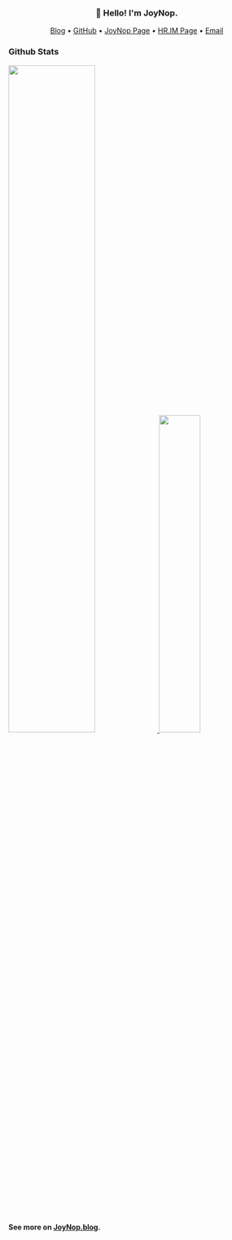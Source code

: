 <h3 align="center">👋 Hello! I'm JoyNop.</h3>

<p align="center">
  <a href="https://www.joynop.com">Blog</a> •
  <a href="https://github.com/joynop">GitHub</a> •
  <a href="https://joynop.xyz">JoyNop Page</a> •
  <a href="https://HR.IM">HR.IM Page</a> •
  <a href="mailto:MAIL@HR.IM">Email</a> 
<!--   <a href="https://gitee.com/">Gitee</a> • -->
<!--   <a href="https://t.me/">Telegram</a> -->
</p>

### Github Stats

<a href="https://github.com/joynop">
<img src="https://github-readme-stats.vercel.app/api?username=joynop&show_icons=true&layout=compact&count_private=true&hide_title=true&theme=default" style="width: 58%; max-width: 58%; min-width: 58%;"/>
<img src="https://github-readme-stats.vercel.app/api/top-langs/?username=joynop&layout=compact&count_private=true&theme=default" style="width: 40%; max-width: 40%; min-width: 40%;"/>
</a>

<!--  ### Blog Posts-->

<!--  Only the latest **5** articles are displayed here.-->

<!--START_SECTION:posts-->

<!--END_SECTION:posts-->

**See more on [JoyNop.blog](https://www.joynop.com).**
